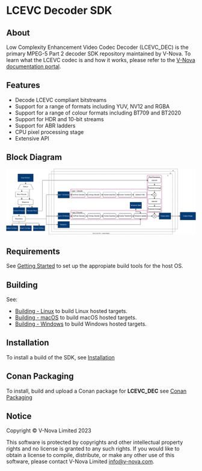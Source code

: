 # LCEVC Decoder SDK

## About

Low Complexity Enhancement Video Codec Decoder (LCEVC_DEC) is the primary MPEG-5 Part 2 decoder SDK repository maintained by V-Nova. To learn what the LCEVC codec is and how it works, please refer to the [V-Nova documentation portal](https://docs.v-nova.com/v-nova/lcevc/lcevc-sdk-overview).

## Features

 * Decode LCEVC compliant bitstreams
 * Support for a range of formats including YUV, NV12 and RGBA
 * Support for a range of colour formats including BT709 and BT2020
 * Support for HDR and 10-bit streams
 * Support for ABR ladders
 * CPU pixel processing stage
 * Extensive API

## Block Diagram

![block_diagram](./docs/img/block_diagram.svg)

## Requirements

See [Getting Started](docs/getting_started.md) to set up the appropiate build tools for the host OS.

## Building

See:

 * [Building - Linux](docs/building_linux.md) to build Linux hosted targets.
 * [Building - macOS](docs/building_macos.md) to build macOS hosted targets.
 * [Building - Windows](docs/building_windows.md) to build Windows hosted targets.

## Installation

To install a build of the SDK, see [Installation](docs/install.md)

## Conan Packaging

To install, build and upload a Conan package for **LCEVC_DEC** see [Conan Packaging](docs/conan_packaging.md)

## Notice

Copyright © V-Nova Limited 2023

This software is protected by copyrights and other intellectual property rights and no license is granted to any such rights. If you would like to obtain a license to compile, distribute, or make any other use of this software, please contact V-Nova Limited info@v-nova.com.
